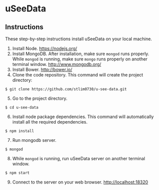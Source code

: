 # uSeeData
## Instructions

These step-by-step instructions install uSeeData on your local machine.

1. Install Node. https://nodejs.org/
2. Install MongoDB. After installation, make sure `mongod` runs properly. While `mongod` is running, make sure `mongo` runs properly on another terminal window. http://www.mongodb.org/
3. Install Bower. http://bower.io/
4. Clone the code repository. This command will create the project directory:

  ```
  $ git clone https://github.com/stlim0730/u-see-data.git
  ```
5. Go to the project directory.

  ```
  $ cd u-see-data
  ```
6. Install node package dependencies. This command will automatically install all the required dependencies.

  ```
  $ npm install
  ```
7. Run mongodb server.

  ```
  $ mongod
  ```
8. While `mongod` is running, run uSeeData server on another terminal window.

  ```
  $ npm start
  ```
9. Connect to the server on your web browser. [http://localhost:18320](http://localhost:18320)

